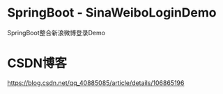 # SpringBoot - SinaWeiboLoginDemo
SpringBoot整合新浪微博登录Demo

# CSDN博客
https://blog.csdn.net/qq_40885085/article/details/106865196
